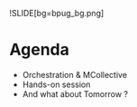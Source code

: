 !SLIDE[bg=bpug_bg.png]

# Agenda #

  * Orchestration & MCollective
  * Hands-on session
  * And what about Tomorrow ?
